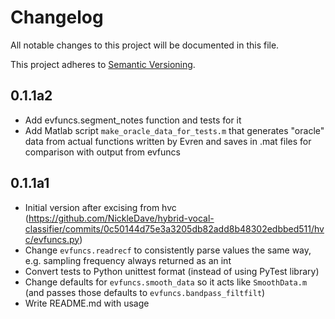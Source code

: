 # Changelog
All notable changes to this project will be documented in this file.

This project adheres to [Semantic Versioning](https://semver.org/spec/v2.0.0.html).

## 0.1.1a2
- Add evfuncs.segment_notes function and tests for it
- Add Matlab script `make_oracle_data_for_tests.m` that generates "oracle" data from 
actual functions written by Evren and saves in .mat files for comparison with output
from evfuncs

## 0.1.1a1
- Initial version after excising from hvc (https://github.com/NickleDave/hybrid-vocal-classifier/commits/0c50144d75e3a3205db82add8b48302edbbed511/hvc/evfuncs.py)
- Change `evfuncs.readrecf` to consistently parse values the same way, e.g. sampling frequency always returned as an int
- Convert tests to Python unittest format (instead of using PyTest library)
- Change defaults for `evfuncs.smooth_data` so it acts like `SmoothData.m` (and passes those defaults to `evfuncs.bandpass_filtfilt`)
- Write README.md with usage
